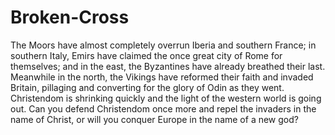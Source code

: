 # Broken-Cross
The Moors have almost completely overrun Iberia and southern France; in southern Italy, Emirs have claimed the once great city of Rome for themselves; and in the east, the Byzantines have already breathed their last. Meanwhile in the north, the Vikings have reformed their faith and invaded Britain, pillaging and converting for the glory of Odin as they went. Christendom is shrinking quickly and the light of the western world is going out. Can you defend Christendom once more and repel the invaders in the name of Christ, or will you conquer Europe in the name of a new god?

